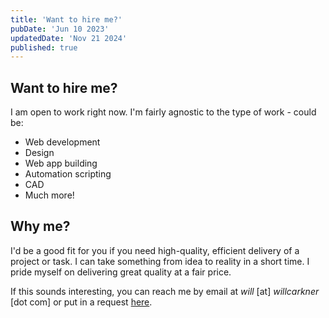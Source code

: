 ```yaml
---
title: 'Want to hire me?'
pubDate: 'Jun 10 2023'
updatedDate: 'Nov 21 2024'
published: true
---
```


## Want to hire me?

I am open to work right now. I'm fairly agnostic to the type of work - could be:

- Web development
- Design
- Web app building
- Automation scripting
- CAD
- Much more!

## Why me?

I'd be a good fit for you if you need high-quality, efficient delivery of a project or task. I can take something from idea to reality in a short time. I pride myself on delivering great quality at a fair price.

If this sounds interesting, you can reach me by email at _will_ [at] _willcarkner_ [dot com] or put in a request [here](https://tally.so/r/mYoJRN).
